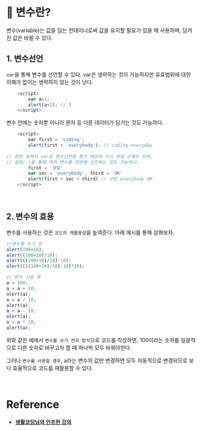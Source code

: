 # 📌 변수란?

변수(variable)는 값을 담는 컨테이너로써 값을 유지할 필요가 있을 때 사용하며, 담겨진 값은 바뀔 수 있다.

## 1. 변수선언

`var`을 통해 변수를 선언할 수 있다. var은 생략하는 것이 가능하지만 유효범위에 대한 이해가 없이는 생략하지 않는 것이 낫다.

```javascript
	<script>
    	var a=1;
		alert(a+2); // 3
    </script>
```

변수 안에는 숫자뿐 아니라 문자 등 다른 데이터가 담기는 것도 가능하다.

```javascript
	<script>
    	var first = 'coding';
		alert(first + 'everybody'); // coding everyday
		
// 한번 위에서 var로 변수선언을 했기 때문에 다시 작성 안해도 되며,
// 쉼표(,)를 통해 여러 변수를 한번에 선언하는 것도 가능하다.
		first = '코딩'
		var sec = 'everybody', third = 'OK'
		alert(first + sec + third) // 코딩 everybody OK
    </script>
```

</br>

## 2. 변수의 효용

변수를 사용하는 것은 `코드의 재활용성`을 높여준다. 아래 예시를 통해 살펴보자.

```javascript
//변수를 쓰기 전
alert(100+10);
alert((100+10)/10);
alert(((100+10)/10)-10);
alert((((100+10)/10)-10)*10);

// 변수 사용 후
a = 100;
a = a + 10;
alert(a);
a = a / 10;
alert(a);
a = a - 10;
alert(a);
a = a * 10;      
alert(a);
```

위와 같은 예에서 `변수를 쓰기 전의 방식`으로 코드를 작성하면, 100이라는 숫자를 일괄적으로 다른 숫자로 바꾸고자 할 때 하나씩 모두 바꿔야한다.

그러나 `변수를 사용할 경우`, a라는 변수의 값만 변경하면 모두 자동적으로 변경되므로 보다 효율적으로 코드를 재활용할 수 있다.

<br/>

# Reference

- **[생활코딩님의 인프런 강의](https://www.inflearn.com/course/%EC%A7%80%EB%B0%94%EC%8A%A4%ED%81%AC%EB%A6%BD%ED%8A%B8-%EC%96%B8%EC%96%B4-%EA%B8%B0%EB%B3%B8)**
